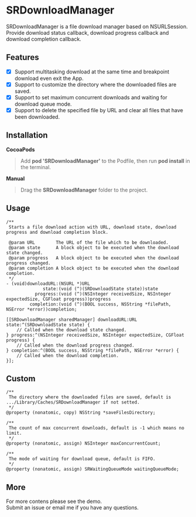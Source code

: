 # SRDownloadManager

SRDownloadManager is a file download manager based on NSURLSession. Provide download status callback, download progress callback and download completion callback.

## Features

* [x] Support multitasking download at the same time and breakpoint download even exit the App.
* [x] Support to customize the directory where the downloaded files are saved.
* [x] Support to set maximum concurrent downloads and waiting for download queue mode.
* [x] Support to delete the specified file by URL and clear all files that have been downloaded.

## Installation

**CocoaPods**
> Add **pod 'SRDownloadManager'** to the Podfile, then run **pod install** in the terminal.

**Manual**
> Drag the **SRDownloadManager** folder to the project.

## Usage

````objc
/**
 Starts a file download action with URL, download state, download progress and download completion block.

 @param URL        The URL of the file which to be downloaded.
 @param state      A block object to be executed when the download state changed.
 @param progress   A block object to be executed when the download progress changed.
 @param completion A block object to be executed when the download completion.
 */
- (void)downloadURL:(NSURL *)URL
              state:(void (^)(SRDownloadState state))state
           progress:(void (^)(NSInteger receivedSize, NSInteger expectedSize, CGFloat progress))progress
         completion:(void (^)(BOOL success, NSString *filePath, NSError *error))completion;
````

````objc
[[SRDownloadManager sharedManager] downloadURL:URL state:^(SRDownloadState state) {
    // Called when the download state changed.
} progress:^(NSInteger receivedSize, NSInteger expectedSize, CGFloat progress) {
    // Called when the download progress changed.
} completion:^(BOOL success, NSString *filePath, NSError *error) {
    // Called when the download completion.
}];
````

## Custom

````objc
/**
 The directory where the downloaded files are saved, default is .../Library/Caches/SRDownloadManager if not setted.
 */
@property (nonatomic, copy) NSString *saveFilesDirectory;

/**
 The count of max concurrent downloads, default is -1 which means no limit.
 */
@property (nonatomic, assign) NSInteger maxConcurrentCount;

/**
 The mode of waiting for download queue, default is FIFO.
 */
@property (nonatomic, assign) SRWaitingQueueMode waitingQueueMode;
````

## More

For more contens please see the demo.  
Submit an issue or email me if you have any questions.